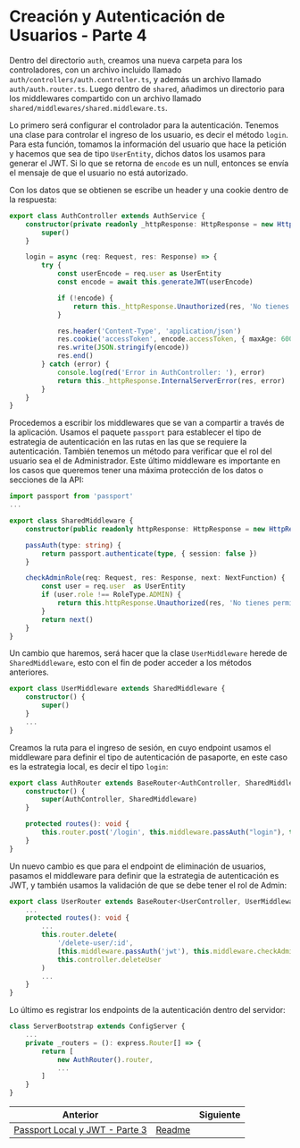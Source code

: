 # Creación y Autenticación de Usuarios - Parte 4

Dentro del directorio `auth`, creamos una nueva carpeta para los controladores, con un archivo incluido llamado `auth/controllers/auth.controller.ts`, y además un archivo llamado `auth/auth.router.ts`. Luego dentro de `shared`, añadimos un directorio para los middlewares compartido con un archivo llamado `shared/middlewares/shared.middleware.ts`.

Lo primero será configurar el controlador para la autenticación. Tenemos una clase para controlar el ingreso de los usuario, es decir el método `login`. Para esta función, tomamos la información del usuario que hace la petición y hacemos que sea de tipo `UserEntity`, dichos datos los usamos para generar el JWT. Si lo que se retorna de `encode` es un null, entonces se envía el mensaje de que el usuario no está autorizado.

Con los datos que se obtienen se escribe un header y una cookie dentro de la respuesta:

```ts
export class AuthController extends AuthService {
    constructor(private readonly _httpResponse: HttpResponse = new HttpResponse()) {
        super()
    }

    login = async (req: Request, res: Response) => {
        try {
            const userEncode = req.user as UserEntity
            const encode = await this.generateJWT(userEncode)

            if (!encode) {
                return this._httpResponse.Unauthorized(res, 'No tienes permisos')
            }

            res.header('Content-Type', 'application/json')
            res.cookie('accessToken', encode.accessToken, { maxAge: 6000 * 60 })
            res.write(JSON.stringify(encode))
            res.end()
        } catch (error) {
            console.log(red('Error in AuthController: '), error)
            return this._httpResponse.InternalServerError(res, error)
        }
    }
}
```

Procedemos a escribir los middlewares que se van a compartir a través de la aplicación. Usamos el paquete `passport` para establecer el tipo de estrategia de autenticación en las rutas en las que se requiere la autenticación. También tenemos un método para verificar que el rol del usuario sea el de Administrador. Este último middleware es importante en los casos que queremos tener una máxima protección de los datos o secciones de la API:

```ts
import passport from 'passport'
...

export class SharedMiddleware {
    constructor(public readonly httpResponse: HttpResponse = new HttpResponse()) { }

    passAuth(type: string) {
        return passport.authenticate(type, { session: false })
    }

    checkAdminRole(req: Request, res: Response, next: NextFunction) {
        const user = req.user  as UserEntity
        if (user.role !== RoleType.ADMIN) {
            return this.httpResponse.Unauthorized(res, 'No tienes permiso')
        }
        return next()
    }
}
```

Un cambio que haremos, será hacer que la clase `UserMiddleware` herede de `SharedMiddleware`, esto con el fin de poder acceder a los métodos anteriores.

```ts
export class UserMiddleware extends SharedMiddleware {
    constructor() { 
        super()
    }
    ...
}
```

Creamos la ruta para el ingreso de sesión, en cuyo endpoint usamos el middleware para definir el tipo de autenticación de pasaporte, en este caso es la estrategia local, es decir el tipo `login`:

```ts
export class AuthRouter extends BaseRouter<AuthController, SharedMiddleware> {
    constructor() {
        super(AuthController, SharedMiddleware)
    }

    protected routes(): void {
        this.router.post('/login', this.middleware.passAuth("login"), this.controller.login)
    }
}   
```

Un nuevo cambio es que para el endpoint de eliminación de usuarios, pasamos el middleware para definir que la estrategia de autenticación es JWT, y también usamos la validación de que se debe tener el rol de Admin:

```ts
export class UserRouter extends BaseRouter<UserController, UserMiddleware> {
    ...
    protected routes(): void {
        ...
        this.router.delete(
            '/delete-user/:id', 
            [this.middleware.passAuth('jwt'), this.middleware.checkAdminRole], 
            this.controller.deleteUser
        )
        ...
    }
}
```

Lo último es registrar los endpoints de la autenticación dentro del servidor:

```ts
class ServerBootstrap extends ConfigServer {
    ...
    private _routers = (): express.Router[] => {
        return [
            new AuthRouter().router,
            ...
        ]
    }
}
```

| Anterior                                                      |                        | Siguiente |
| ------------------------------------------------------------- | ---------------------- | --------- |
| [Passport Local y JWT - Parte 3](P11T3_Passport_Local_JWT.md) | [Readme](../README.md) |           |
